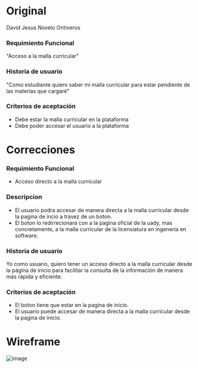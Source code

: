 # Original
David Jesus Novelo Ontiveros

### Requimiento Funcional
"Acceso a la malla curricular"


### Historia de  usuario
"Como estudiante quiero saber mi malla curricular para estar pendiente de las materias que cargaré"

### Criterios de aceptación

- Debe estar la malla curricular en la plataforma
 - Debe poder accesar el usuario a la plataforma
   
# Correcciones
### Requimiento Funcional
- Acceso directo a la malla curricular

### Descripcion

- El usuario podra accesar de manera directa a la malla curricular desde la pagina de incio a travez de un boton.
- El boton lo redirrecionara con a la pagina oficial de la uady, mas concretamente, a la malla curricular de la licensiatura en ingeneria en software.


### Historia de  usuario
Yo como usuario, quiero tener un acceso directo a la malla curricular desde la página de inicio para facilitar la consulta de la información de manera más rápida y eficiente.

### Criterios de aceptación

 - El boton tiene que estar en la pagina de inicio. 
 - El usuario puede accesar de manera directa a la malla curricular desde la pagina de inicio.

   
# Wireframe

![image](https://github.com/user-attachments/assets/4392818a-a25d-4cbd-867b-6c0092bc7eb5)
